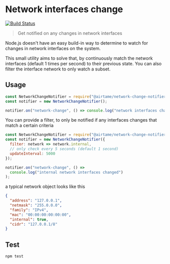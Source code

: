 # Network interfaces change

[![Build Status](https://travis-ci.org/airtame/network-interfaces-change.svg?branch=master)](https://travis-ci.org/airtame/network-interfaces-change)

> Get notified on any changes in network interfaces

Node.js doesn't have an easy build-in way to determine to watch for changes in
network interfaces on the system.

This small utility aims to solve that, by continuously match the network interfaces (default 1 times per second) to their previous state. You can also filter the interface network to only watch a subset.

## Usage

```js
const NetworkChangeNotifier = require("@airtame/network-change-notifier");
const notifier = new NetworkChangeNotifier();

notifier.on("network-change", () => console.log("network interfaces changed"));
```

You can provide a filter, to only be notified if any interfaces changes that
match a certain criteria

```js
const NetworkChangeNotifier = require("@airtame/network-change-notifier");
const notifier = new NetworkChangeNotifier({
  filter: network => network.internal,
  // only check every 5 seconds (default 1 second)
  updateInterval: 5000
});

notifier.on("network-change", () =>
  console.log("internal network interfaces changed")
);
```

a typical network object looks like this

```json
{
  "address": "127.0.0.1",
  "netmask": "255.0.0.0",
  "family": "IPv4",
  "mac": "00:00:00:00:00:00",
  "internal": true,
  "cidr": "127.0.0.1/8"
}
```

## Test

```sh
npm test
```
